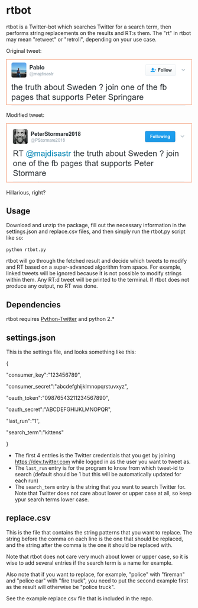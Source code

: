 # rtbot
rtbot is a Twitter-bot which searches Twitter for a search term, then performs string replacements on the results and RT:s them. The "rt" in rtbot may mean "retweet" or "retroll", depending on your use case.

Original tweet:

![alt tag](https://github.com/addelindh/rtbot/raw/master/ps2.png)

Modified tweet:

![alt tag](https://github.com/addelindh/rtbot/raw/master/ps1.png)

Hillarious, right?

## Usage
Download and unzip the package, fill out the necessary information in the settings.json and replace.csv files, and then simply run the rtbot.py script like so:

<code>python rtbot.py</code>

rtbot will go through the fetched result and decide which tweets to modify and RT based on a super-advanced algorithm from space. For example, linked tweets will be ignored because it is not possible to modify strings within them. Any RT:d tweet will be printed to the terminal. If rtbot does not produce any output, no RT was done.

## Dependencies
rtbot requires <a href="https://pypi.python.org/pypi/python-twitter/">Python-Twitter</a> and python 2.*

## settings.json
This is the settings file, and looks something like this:

{

"consumer_key":"123456789",

"consumer_secret":"abcdefghijklmnopqrstuvxyz",

"oauth_token":"09876543211234567890",

"oauth_secret":"ABCDEFGHIJKLMNOPQR",

"last_run":"1",

"search_term":"kittens"

}

* The first 4 entries is the Twitter credentials that you get by joining https://dev.twitter.com while logged in as the user you want to tweet as.
* The <code>last_run</code> entry is for the program to know from which tweet-id to search (default should be 1 but this will be automatically updated for each run)
* The <code>search_term</code> entry is the string that you want to search Twitter for. Note that Twitter does not care about lower or upper case at all, so keep ypur search terms lower case.

## replace.csv
This is the file that contains the string patterns that you want to replace. The string before the comma on each line is the one that should be replaced, and the string after the comma is the one it should be replaced with.

Note that rtbot does not care very much about lower or upper case, so it is wise to add several entries if the search term is a name for example.

Also note that if you want to replace, for example, "police" with "fireman" and "police car" with "fire truck", you need to put the second example first as the result will otherwise be "police truck".

See the example replace.csv file that is included in the repo.
